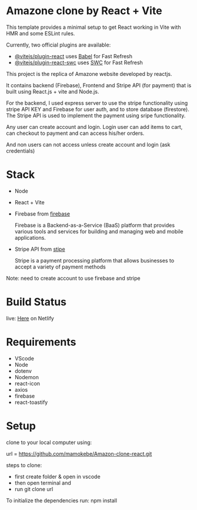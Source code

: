 
# Amazone clone by  React + Vite

This template provides a minimal setup to get React working in Vite with HMR and some ESLint rules.

Currently, two official plugins are available:

- [@vitejs/plugin-react](https://github.com/vitejs/vite-plugin-react/blob/main/packages/plugin-react/README.md) uses [Babel](https://babeljs.io/) for Fast Refresh
- [@vitejs/plugin-react-swc](https://github.com/vitejs/vite-plugin-react-swc) uses [SWC](https://swc.rs/) for Fast Refresh

This project is the replica of  Amazone website developed by reactjs.  

It contains backend (Firebase), Frontend and Stripe API (for payment) that is built using React.js + vite and Node.js.

For the backend, I used express server to use the stripe functionality using stripe API KEY and  Firebase  for user auth, and to store database (firestore). The Stripe API is used to implement the payment using sripe functionality.

Any user can create account and login.  Login user can add items to cart, can checkout to payment and can access his/her orders. 

And non users can not access unless create account and login (ask credentials)

# Stack

- Node
- React + Vite
- Firebase from [firebase](https://firebase.google.com/)

  Firebase is a Backend-as-a-Service (BaaS) platform that provides various tools and services for building and managing web and mobile applications.
  
- Stripe API  from [stipe](https://stripe.com/)

  Stripe is a payment processing platform that allows businesses to accept a variety of payment methods

 Note: need to create account to use  firebase and  stripe

# Build Status

live: [Here](https://amazone-clone-byreact.netlify.app/) on Netlify

# Requirements
- VScode
- Node
- dotenv
- Nodemon
- react-icon
- axios
- firebase
- react-toastify
  
# Setup

clone to your local computer using:

  url = https://github.com/mamokebe/Amazon-clone-react.git

  steps to clone:
  - first create folder & open in vscode
  - then open terminal and
  -  run git clone url
      
To initialize the dependencies run:
 npm install 




  
  


